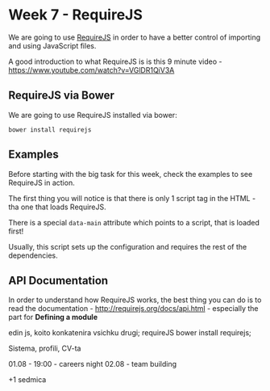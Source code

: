 # Week 7 - RequireJS

We are going to use [RequireJS](http://requirejs.org/) in order to have a better control of importing and using JavaScript files.

A good introduction to what RequireJS is is this 9 minute video - https://www.youtube.com/watch?v=VGlDR1QiV3A

## RequireJS via Bower

We are going to use RequireJS installed via bower:

```
bower install requirejs
```

## Examples

Before starting with the big task for this week, check the examples to see RequireJS in action.

The first thing you will notice is that there is only 1 script tag in the HTML - tha one that loads RequireJS.

There is a special `data-main` attribute which points to a script, that is loaded first!

Usually, this script sets up the configuration and requires the rest of the dependencies.

## API Documentation

In order to understand how RequireJS works, the best thing you can do is to read the documentation - http://requirejs.org/docs/api.html - especially the part for __Defining a module__

edin js, koito konkatenira vsichku drugi;
requireJS
bower install requirejs;

Sistema, profili, CV-ta

01.08 - 19:00 - careers night
02.08 - team building

+1 sedmica